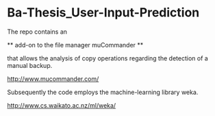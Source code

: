 Ba-Thesis_User-Input-Prediction
===============================

The repo contains an 

** add-on to the file manager muCommander **

that allows the analysis of copy operations regarding the detection of a manual backup.

http://www.mucommander.com/

Subsequently the code employs the machine-learning library weka.

http://www.cs.waikato.ac.nz/ml/weka/